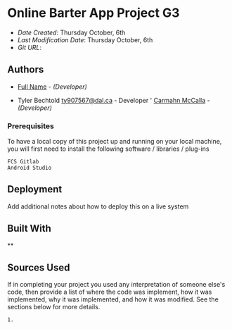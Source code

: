 # Online Barter App Project G3


* *Date Created*: Thursday October, 6th
* *Last Modification Date*: Thursday October, 6th
* *Git URL*:

## Authors

* [Full Name](email@dal.ca) - *(Developer)*
- Tyler Bechtold ty907567@dal.ca - Developer
' [Carmahn McCalla](cmccalla@dal.ca) - *(Developer)*

### Prerequisites

To have a local copy of this project up and running on your local machine, you will first need to install the following software / libraries / plug-ins

```
FCS Gitlab
Android Studio

```

## Deployment

Add additional notes about how to deploy this on a live system

## Built With

<!--- Provide a list of the frameworks used to build this application, your list should include the name of the framework used, the url where the framework is available for download and what the framework was used for, see the example below --->



**

## Sources Used

If in completing your project you used any interpretation of someone else's code, then provide a list of where the code was implement, how it was implemented, why it was implemented, and how it was modified. See the sections below for more details.



```
1.


```


